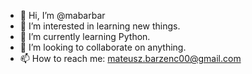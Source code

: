 - 👋 Hi, I’m @mabarbar
- 👀 I’m interested in learning new things.
- 🌱 I’m currently learning Python.
- 💞️ I’m looking to collaborate on anything.
- 📫 How to reach me: mateusz.barzenc00@gmail.com

<!---
mabarbar/mabarbar is a ✨ special ✨ repository because its `README.md` (this file) appears on your GitHub profile.
You can click the Preview link to take a look at your changes.
--->
